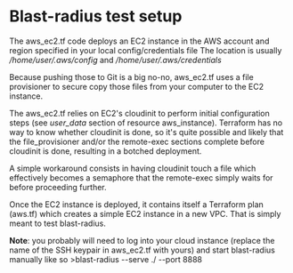 # Blast-radius test setup

The aws_ec2.tf code deploys an EC2 instance in the AWS account and region specified in your local config/credentials file
The location is usually */home/user/.aws/config* and */home/user/.aws/credentials*

Because pushing those to Git is a big no-no, aws_ec2.tf uses a file provisioner to secure copy those files from your computer to the EC2 instance.

The aws_ec2.tf relies on EC2's cloudinit to perform initial configuration steps (see *user_data* section of resource aws_instance).
Terraform has no way to know whether cloudinit is done, so it's quite possible and likely that the file_provisioner and/or the remote-exec sections
complete before cloudinit is done, resulting in a botched deployment.

A simple workaround consists in having cloudinit touch a file which effectively becomes a semaphore that the remote-exec simply waits for before
proceeding further.

Once the EC2 instance is deployed, it contains itself a Terraform plan (aws.tf) which creates a simple EC2 instance in a new VPC.
That is simply meant to test blast-radius.

**Note**: you probably will need to log into your cloud instance (replace the name of the SSH keypair in aws_ec2.tf with yours) and start blast-radius manually
like so >blast-radius --serve ./ --port 8888 
